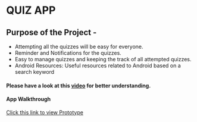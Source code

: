 # QUIZ APP


## Purpose of the Project -

- Attempting all the quizzes will be easy for everyone.
- Reminder and Notifications for the quizzes.
- Easy to manage quizzes and keeping the track of all attempted quizzes.
- Android Resources: Useful resources related to Android based on a search keyword
   
#### Please have a look at this [video](https://drive.google.com/open?id=1vSSUh3LSNw9PfjyXhiXlF_j-zIO8SjYj) for better understanding.

#### App Walkthrough
[Click this link to view Prototype](https://invis.io/BPHUT69YG6A#/294684583_Home_Screen_Dark_Theme_Final)
